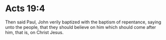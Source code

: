# Acts 19:4

Then said Paul, John verily baptized with the baptism of repentance, saying unto the people, that they should believe on him which should come after him, that is, on Christ Jesus.